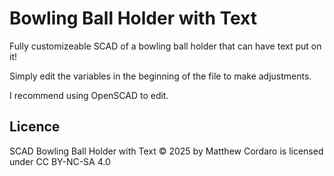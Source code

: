# Bowling Ball Holder with Text
Fully customizeable SCAD of a bowling ball holder that can have text put on it!

Simply edit the variables in the beginning of the file to make adjustments.

I recommend using OpenSCAD to edit.

## Licence
SCAD Bowling Ball Holder with Text © 2025 by Matthew Cordaro is licensed under CC BY-NC-SA 4.0 
